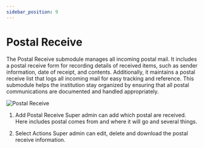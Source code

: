 ```yaml
---
sidebar_position: 9
---
```

 
# Postal Receive

The Postal Receive submodule manages all incoming postal mail. It includes a postal receive form for recording details of received items, such as sender information, date of receipt, and contents. Additionally, it maintains a postal receive list that logs all incoming mail for easy tracking and reference. This submodule helps the institution stay organized by ensuring that all postal communications are documented and handled appropriately.


![Postal Receive](https://docs.infixedu.com/~gitbook/image?url=https%3A%2F%2F1240498282-files.gitbook.io%2F%7E%2Ffiles%2Fv0%2Fb%2Fgitbook-legacy-files%2Fo%2Fassets%252F-M57JYJf3oU4p300aQNV%252F-M5NchDFV2nxLdgNI9ue%252F-M5Nco3IHS4kMmWt_HVf%252Fpostal_receive.png%3Falt%3Dmedia%26token%3Dcdb30411-115b-4aae-a138-a209e4aef459&width=768&dpr=1&quality=100&sign=ac237f26&sv=1)

1. Add Postal Receive
Super admin can add which postal are received. Here includes postal comes from and where it will go and several things.

2. Select Actions
Super admin can edit, delete and download the postal receive information.